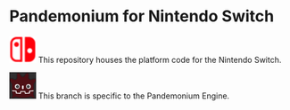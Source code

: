 # Pandemonium for Nintendo Switch

<p style="vertical-align: middle;">
<img style="width: 48px;" src="../logo.png" alt="Pandemonium Icon" title="Engine Icon"/>
This repository houses the platform code for the Nintendo Switch.
</p>

<p style="vertical-align: middle;">
<img style="width: 48px;" src="../icon.jpg" alt="Nintendo Switch Logo" title="Platform Logo"/>
This branch is specific to the Pandemonium Engine.
</p>
